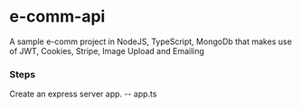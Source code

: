 # e-comm-api
A sample e-comm project in NodeJS, TypeScript, MongoDb that makes use of JWT, Cookies, Stripe, Image Upload and Emailing



### Steps


Create an express server app. -- app.ts
